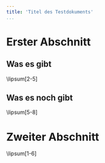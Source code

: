 ```yaml
---
title: 'Titel des Testdokuments'
...
```


# Erster Abschnitt

## Was es gibt

\lipsum[2-5] 

## Was es noch gibt

\lipsum[5-8]

# Zweiter Abschnitt

\lipsum[1-6]